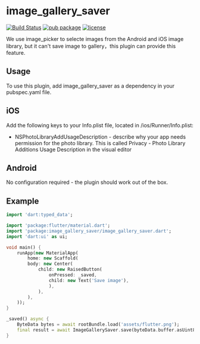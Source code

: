 # image_gallery_saver

[![Build Status](https://travis-ci.org/hui-z/image_gallery_saver.svg?branch=master)](https://travis-ci.org/hui-z/image_gallery_saver#)
[![pub package](https://img.shields.io/pub/v/image_gallery_saver.svg)](https://pub.dartlang.org/packages/image_gallery_saver)
[![license](https://img.shields.io/github/license/mashape/apistatus.svg)](https://choosealicense.com/licenses/mit/)

We use image_picker to selecte images from the Android and iOS image library, but it can't save image to gallery，this plugin can provide this feature.

## Usage

To use this plugin, add image_gallery_saver as a dependency in your pubspec.yaml file.

## iOS
Add the following keys to your Info.plist file, located in <project root>/ios/Runner/Info.plist:
 * NSPhotoLibraryAddUsageDescription - describe why your app needs permission for the photo library. This is called Privacy - Photo Library Additions Usage Description in the visual editor
 
 ##  Android
 No configuration required - the plugin should work out of the box.

## Example
``` dart
import 'dart:typed_data';

import 'package:flutter/material.dart';
import 'package:image_gallery_saver/image_gallery_saver.dart';
import 'dart:ui' as ui;

void main() {
    runApp(new MaterialApp(
        home: new Scaffold(
        body: new Center(
            child: new RaisedButton(
                onPressed: _saved,
                child: new Text('Save image'),
                ),
            ),
        ),
    ));
}

_saved() async {
    ByteData bytes = await rootBundle.load('assets/flutter.png');
    final result = await ImageGallerySaver.save(byteData.buffer.asUint8List());
}
``` 
